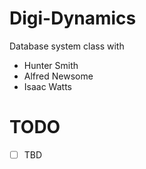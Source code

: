 # Digi-Dynamics
Database system class with 
- Hunter Smith
- Alfred Newsome
- Isaac Watts

# TODO
- [ ] TBD